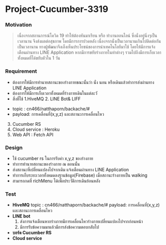 # Project-Cucumber-3319
### Motivation
> เนื่องจากสถานการณ์โควิด 19 ทำให้ต้องหันมาเรียน หรือ ทำงานออนไลน์ ซึ่งนั่งอยู่นิ่งๆเป็นเวลานาน จึงส่งผลต่อสุขภาพ โดยมีการการปวดหลัง เนื่องจากนั่งเป็นเวลานานเกินไปติดต่อกันเป็นเวลานาน
> ทางผู้พัฒนาจึงเล็งเห็นประโยชน์ของการนำเทคโนโลยีมาใช้ โดยให้มีการแจ้งเตือนผ่านทาง LINE Application หากมีการขยับร่างกายในท่าต่างๆ รวมไปถึงมีการเก็บเวลาทั้งหมดที่ได้ขยับตัวใน 1 วัน

### Requirement
- ต้องการให้มีการทำนายสถานะของร่างกายขณะนั้นว่า นั่ง นอน หรือเดินแล้วทำการส่งผ่านทาง LINE Application 
- ต้องการให้มีการเก็บเวลาทั้งหมดที่ร่างกายเดินในแต่ละวั 
- สิ่งที่ใช้
  1.HiveMQ
  2. LINE Bot& LIFF 
* topic : cn466/natthaporn/backache/#
* payload: การเคลื่อนที่(x,y,z) และสถานะการเคลื่อนไหว
3. Cucumber RS
4. Cloud service : Heroku
5. Web API :  Fetch API

### Design
- ใช้ cucumber rs ในการรับค่า x,y,z ของร่างกาย
- ทำการทำนายสถานะของร่างกาย ณ ตอนนั้น
- ส่งสถานะที่เปลี่ยนแปลงไปจากเดิม แจ้งเตือนผ่านทาง LINE Application
- ทำการเก็บระยะเวลาทั้งหมดลงฐานข้อมูล(Firebase) เมื่อสถานะร่างกายเป็น walking
- สามารถกดที่ richMenu ได้เพื่อประวัติการเดินย้อนหลัง

### Test

- **HiveMQ**
    topic : cn466/natthaporn/backache/#
    payload: การเคลื่อนที่(x,y,z) และสถานะการเคลื่อนไหว
- **LINE bot**
    1. ส่งการแจ้งเตือนหากร่างกายมีการเคลื่อนไหวร่างกายเปลี่ยนแปลงไปจากก่อนหน้า
    2. มีการรับข้อความมาแล้วมีการส่งข้อความตอบกลับไป
- **บอร์ด Cucumber RS**
- **Cloud service**
